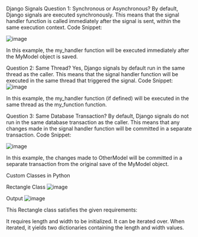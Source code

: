 Django Signals
Question 1: Synchronous or Asynchronous?
By default, Django signals are executed synchronously. This means that the signal handler function is called immediately after the signal is sent, within the same execution context.
Code Snippet:

![image](https://github.com/user-attachments/assets/7aeec403-453b-40e1-8061-904fa89d52f1)

In this example, the my_handler function will be executed immediately after the MyModel object is saved.

Question 2: Same Thread?
Yes, Django signals by default run in the same thread as the caller. This means that the signal handler function will be executed in the same thread that triggered the signal.
Code Snippet:
![image](https://github.com/user-attachments/assets/f0498240-0244-4880-9316-a01f28a1369d)

In this example, the my_handler function (if defined) will be executed in the same thread as the my_function function.

Question 3: Same Database Transaction?
By default, Django signals do not run in the same database transaction as the caller. This means that any changes made in the signal handler function will be committed in a separate transaction.
Code Snippet:

![image](https://github.com/user-attachments/assets/2cf7cb61-952f-412c-9c19-5c871ee57232)


In this example, the changes made to OtherModel will be committed in a separate transaction from the original save of the MyModel object.

Custom Classes in Python

Rectangle Class
![image](https://github.com/user-attachments/assets/64eec80d-d7cb-41a3-a260-c2c2d01986d4)

Output
![image](https://github.com/user-attachments/assets/21d460de-81a5-4482-a16b-b59ebe71d366)

This Rectangle class satisfies the given requirements:

It requires length and width to be initialized.
It can be iterated over.
When iterated, it yields two dictionaries containing the length and width values.
